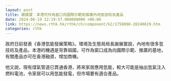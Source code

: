 ```yaml
---
layout: post
title: 謝展寰︰本港可作為窗口向國際示範和推廣內地氫技術及產品
date: 2024-06-19 12:19:57.000000000 +08:00
link: https://news.rthk.hk/rthk/ch/component/k2/1758098-20240619.htm
categories: rthk
---
```


政府日前發表《香港氫能發展策略》。環境及生態局局長謝展寰說，內地有很多氫技術及產品，本港的機遇是背靠祖國，可作為窗口成為向國際示範、推廣的基地，有關產品亦可在香港融資，增加商機。

他又說，現有煤氣管道已貫通香港，將來家居應用氫能，較大可能是抽出氫氣注入燃料電池，令家居可以用氫能發電，但市場要有適合產品。
